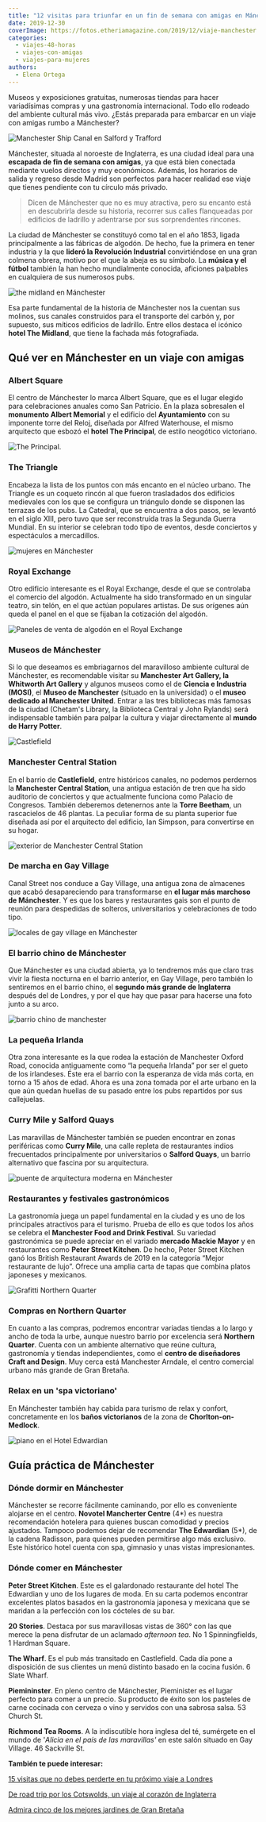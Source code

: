 ```yaml
---
title: "12 visitas para triunfar en un fin de semana con amigas en Mánchester"
date: 2019-12-30
coverImage: https://fotos.etheriamagazine.com/2019/12/viaje-manchester.jpg
categories: 
  - viajes-48-horas
  - viajes-con-amigas
  - viajes-para-mujeres
authors: 
  - Elena Ortega
---
```


Museos y exposiciones gratuitas, numerosas tiendas para hacer variadísimas compras y una 
gastronomía internacional. Todo ello rodeado del ambiente cultural más vivo. ¿Estás 
preparada para embarcar en un viaje con amigas rumbo a Mánchester? 

![Manchester Ship Canal en Salford y Trafford](https://fotos.etheriamagazine.com/2019/12/viaje-manchester.jpg "Manchester Ship Canal en Salford y Trafford. © Julian Elliott/ Visit Britain")

Mánchester, situada al noroeste de Inglaterra, es una ciudad ideal para una **escapada 
de fin de semana con amigas**, ya que está bien conectada mediante vuelos directos y muy 
económicos. Además, los horarios de salida y regreso desde Madrid son perfectos para 
hacer realidad ese viaje que tienes pendiente con tu círculo más privado. 

> Dicen de Mánchester que no es muy atractiva, pero su encanto está en descubrirla desde 
> su historia, recorrer sus calles flanqueadas por edificios de ladrillo y adentrarse por 
> sus sorprendentes rincones. 

La ciudad de Mánchester se constituyó como tal en el año 1853, ligada principalmente a 
las fábricas de algodón. De hecho, fue la primera en tener industria y la que **lideró 
la Revolución Industrial** convirtiéndose en una gran colmena obrera, motivo por el que 
la abeja es su símbolo. La **música y el fútbol** también la han hecho mundialmente 
conocida, aficiones palpables en cualquiera de sus numerosos pubs. 

![the midland en Mánchester](https://fotos.etheriamagazine.com/2019/12/viaje-mujeres-manchester-The-Midland.jpg "The Midland, la fachada más icónica de Mánchester. © Elena Ortega")

Esa parte fundamental de la historia de Mánchester nos la cuentan sus molinos, sus 
canales construidos para el transporte del carbón y, por supuesto, sus míticos edificios 
de ladrillo. Entre ellos destaca el icónico **hotel The Midland**, que tiene la fachada 
más fotografiada. 

## Qué ver en Mánchester en un viaje con amigas

### Albert Square

El centro de Mánchester lo marca Albert Square, que es el lugar elegido para 
celebraciones anuales como San Patricio. En la plaza sobresalen el **monumento Albert 
Memorial** y el edificio del **Ayuntamiento** con su imponente torre del Reloj, diseñada 
por Alfred Waterhouse, el mismo arquitecto que esbozó el **hotel The Principal**, de 
estilo neogótico victoriano. 

![The Principal.](https://fotos.etheriamagazine.com/2019/12/viaje-mujeres-manchester-The-Principal.jpg "The Principal. © E.O.")

### The Triangle

Encabeza la lista de los puntos con más encanto en el núcleo urbano. The Triangle es un 
coqueto rincón al que fueron trasladados dos edificios medievales con los que se 
configura un triángulo donde se disponen las terrazas de los pubs. La Catedral, que se 
encuentra a dos pasos, se levantó en el siglo XIII, pero tuvo que ser reconstruida tras 
la Segunda Guerra Mundial. En su interior se celebran todo tipo de eventos, desde 
conciertos y espectáculos a mercadillos. 

![mujeres en Mánchester](https://fotos.etheriamagazine.com/2019/12/viaje-mujeres-manchester-The-Triangle.jpg "The Triangle. © E.O.")

### Royal Exchange

Otro edificio interesante es el Royal Exchange, desde el que se controlaba el comercio 
del algodón. Actualmente ha sido transformado en un singular teatro, sin telón, en el 
que actúan populares artistas. De sus orígenes aún queda el panel en el que se fijaban 
la cotización del algodón. 

![Paneles de venta de algodón en el Royal Exchange](https://fotos.etheriamagazine.com/2019/12/viaje-mujeres-manchester-Royal-Exchange.jpg "Paneles de venta de algodón en el Royal Exchange. © E.O.")

### Museos de Mánchester

Si lo que deseamos es embriagarnos del maravilloso ambiente cultural de Mánchester, es 
recomendable visitar su **Manchester Art Gallery, la Whitworth Art Gallery** y algunos 
museos como el de **Ciencia e Industria (MOSI)**, el **Museo de Manchester** (situado en 
la universidad) o el **museo dedicado al Manchester United**. Entrar a las tres 
bibliotecas más famosas de la ciudad (Chetam's Library, la Biblioteca Central y John 
Rylands) será indispensable también para palpar la cultura y viajar directamente al 
**mundo de Harry Potter**. 

![Castlefield](https://fotos.etheriamagazine.com/2019/12/viaje-mujeres-manchester-Castlefield.jpg "Castlefield. © E.O.")

### Manchester Central Station

En el barrio de **Castlefield**, entre históricos canales, no podemos perdernos la 
**Manchester Central Station**, una antigua estación de tren que ha sido auditorio de 
conciertos y que actualmente funciona como Palacio de Congresos. También deberemos 
detenernos ante la **Torre Beetham**, un rascacielos de 46 plantas. La peculiar forma de 
su planta superior fue diseñada así por el arquitecto del edificio, Ian Simpson, para 
convertirse en su hogar. 

![exterior de Manchester Central Station](https://fotos.etheriamagazine.com/2019/12/viaje-mujeres-manchester-Central-Station.jpg "Manchester Central Station. © E.O.")

### De marcha en Gay Village

Canal Street nos conduce a Gay Village, una antigua zona de almacenes que acabó 
desapareciendo para transformarse en **el lugar más marchoso de Mánchester**. Y es que 
los bares y restaurantes gais son el punto de reunión para despedidas de solteros, 
universitarios y celebraciones de todo tipo. 

![locales de gay village en Mánchester](https://fotos.etheriamagazine.com/2019/12/viaje-mujeres-manchester-Gay-Village.jpg "Gay Village. Canal Street es la calle más viva de Mánchester. © E.O.")

### El barrio chino de Mánchester

Que Mánchester es una ciudad abierta, ya lo tendremos más que claro tras vivir la fiesta 
nocturna en el barrio anterior, en Gay Village, pero también lo sentiremos en el barrio 
chino, el **segundo más grande de Inglaterra** después del de Londres, y por el que hay 
que pasar para hacerse una foto junto a su arco. 

![barrio chino de manchester](https://fotos.etheriamagazine.com/2019/12/viaje-mujeres-manchester-chinatown.jpg "Entrada al barrio chino de Mánchester. © E.O.")

### La pequeña Irlanda

Otra zona interesante es la que rodea la estación de Manchester Oxford Road, conocida 
antiguamente como “la pequeña Irlanda” por ser el gueto de los irlandeses. Éste era el 
barrio con la esperanza de vida más corta, en torno a 15 años de edad. Ahora es una zona 
tomada por el arte urbano en la que aún quedan huellas de su pasado entre los pubs 
repartidos por sus callejuelas. 

### Curry Mile y Salford Quays

Las maravillas de Mánchester también se pueden encontrar en zonas periféricas como 
**Curry Mile**, una calle repleta de restaurantes indios frecuentados principalmente por 
universitarios o **Salford Quays**, un barrio alternativo que fascina por su 
arquitectura. 

![puente de arquitectura moderna en Mánchester](https://fotos.etheriamagazine.com/2019/12/viaje-mujeres-manchester-The-Quays.jpg "The Quays. © E.O.")

### Restaurantes y festivales gastronómicos

La gastronomía juega un papel fundamental en la ciudad y es uno de los principales 
atractivos para el turismo. Prueba de ello es que todos los años se celebra el 
**Manchester Food and Drink Festival**. Su variedad gastronómica se puede apreciar en el 
variado **mercado Mackie Mayor** y en restaurantes como **Peter Street Kitchen**. De 
hecho, Peter Street Kitchen ganó los British Restaurant Awards de 2019 en la categoría 
“Mejor restaurante de lujo”. Ofrece una amplia carta de tapas que combina platos 
japoneses y mexicanos. 

![Grafitti Northern Quarter](https://fotos.etheriamagazine.com/2019/12/viaje-mujeres-manchester-Northern-Quarter.jpg "Northern Quarter. © E.O.")

### Compras en Northern Quarter

En cuanto a las compras, podremos encontrar variadas tiendas a lo largo y ancho de toda 
la urbe, aunque nuestro barrio por excelencia será **Northern Quarter**. Cuenta con un 
ambiente alternativo que reúne cultura, gastronomía y tiendas independientes, como el 
**centro de diseñadores Craft and Design**. Muy cerca está Manchester Arndale, el centro 
comercial urbano más grande de Gran Bretaña. 

### Relax en un 'spa victoriano'

En Mánchester también hay cabida para turismo de relax y confort, concretamente en los 
**baños victorianos** de la zona de **Chorlton-on-Medlock**. 

![piano en el Hotel Edwardian](https://fotos.etheriamagazine.com/2019/12/viaje-mujeres-manchester-The-Edwuardian-Hotel.jpg "© Hotel Edwardian.")

## Guía práctica de Mánchester

### Dónde dormir en Mánchester

Mánchester se recorre fácilmente caminando, por ello es conveniente alojarse en el 
centro. **Novotel Mancherter Centre** (4\*) es nuestra recomendación hotelera para 
quienes buscan comodidad y precios ajustados. Tampoco podemos dejar de recomendar **The 
Edwardian** (5\*), de la cadena Radisson, para quienes pueden permitirse algo más 
exclusivo. Este histórico hotel cuenta con spa, gimnasio y unas vistas impresionantes. 

### Dónde comer en Mánchester

**Peter Street Kitchen**. Este es el galardonado restaurante del hotel The Edwardian y 
uno de los lugares de moda. En su carta podemos encontrar excelentes platos basados en 
la gastronomía japonesa y mexicana que se maridan a la perfección con los cócteles de su 
bar. 

**20 Stories**. Destaca por sus maravillosas vistas de 360° con las que merece la pena 
disfrutar de un aclamado _afternoon tea_. No 1 Spinningfields, 1 Hardman Square. 

**The Wharf**. Es el pub más transitado en Castlefield. Cada día pone a disposición de 
sus clientes un menú distinto basado en la cocina fusión. 6 Slate Wharf. 

**Piemininster**. En pleno centro de Mánchester, Pieminister es el lugar perfecto para 
comer a un precio. Su producto de éxito son los pasteles de carne cocinada con cerveza o 
vino y servidos con una sabrosa salsa. 53 Church St. 

**Richmond Tea Rooms**. A la indiscutible hora inglesa del té, sumérgete en el mundo de 
'_Alicia en el país de las maravillas'_ en este salón situado en Gay Village. 46 
Sackville St. 

**También te puede interesar:** 

[15 visitas que no debes perderte en tu próximo viaje a 
Londres](https://etheriamagazine.com/2022/11/10/que-ver-londres-nuevo-clasico/) 

[De road trip por los Cotswolds, un viaje al corazón de 
Inglaterra](https://etheriamagazine.com/2019/08/08/de-road-trip-por-los-cotswolds-un-viaje-al-corazon-de-inglaterra/) 

[Admira cinco de los mejores jardines de Gran 
Bretaña](https://etheriamagazine.com/2021/04/22/los-mejores-jardines-de-gran-bretana/)
